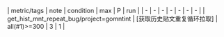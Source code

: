 | metric/tags | note | condition | max | P | run | 
| - | - | - | - | - | - | - |
| get_hist_mnt_repeat_bug/project=gomntint | [获取历史贴文重复循环拉取] | all(#1)>=300 | 3 | 1 |

